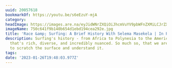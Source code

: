 ```yaml
---
uuid: 20057618
bookmarkOf: https://youtu.be/s6eEzuY-mjA
category: 
headImage: https://images.are.na/eyJidWNrZXQiOiJhcmVuYV9pbWFnZXMiLCJrZXkiOiIyMDA1NzYxOC9vcmlnaW5hbF83NTBjNjQxZjliMTQwYjY1NGQxZWJkMTk0Y2VhMjkyZS5qcGciLCJlZGl0cyI6eyJyZXNpemUiOnsid2lkdGgiOjEyMDAsImhlaWdodCI6MTIwMCwiZml0IjoiaW5zaWRlIiwid2l0aG91dEVubGFyZ2VtZW50Ijp0cnVlfSwid2VicCI6eyJxdWFsaXR5Ijo5MH0sImpwZWciOnsicXVhbGl0eSI6OTB9LCJyb3RhdGUiOm51bGx9fQ==?bc=0
imageName: 750c641f9b140b654d1ebd194cea292e.jpg
title: 'Race &amp; Surfing: A Brief History With Selema Masekela | In Plain Sight'
description: Surfing's history - from Africa to Polynesia to the Americas - is one
  that's rich, diverse, and incredibly nuanced. So much so, that we are only beginning
  to scratch the surface and understand it.
tags: 
date: '2023-01-26T19:48:03.977Z'
---
```

